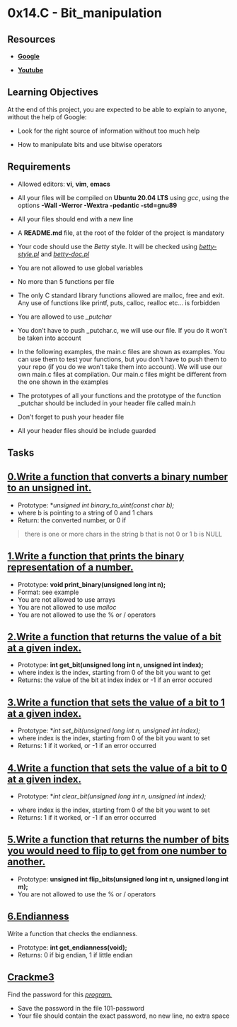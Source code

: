 # 0x14.C - Bit_manipulation
## Resources
- [**Google**](https://www.google.com/webhp?q=bit+manipulation+C)

- [**Youtube**](https://www.youtube.com/results?search_query=bitwise+operators+in+c)
## Learning Objectives
At the end of this project, you are expected to be able to explain to anyone, without the help of Google:

- Look for the right source of information without too much help

- How to manipulate bits and use bitwise operators
## Requirements
- Allowed editors: **vi**, **vim**, **emacs**

- All your files will be compiled on **Ubuntu 20.04 LTS** using *gcc*, using the options **-Wall -Werror -Wextra -pedantic -std=gnu89**

- All your files should end with a new line

- A **README.md** file, at the root of the folder of the project is mandatory

- Your code should use the *Betty* style. It will be checked using [*betty-style.pl*](https://github.com/holbertonschool/Betty/blob/master/betty-style.pl) and [*betty-doc.pl*](https://github.com/holbertonschool/Betty/blob/master/betty-doc.pl)

- You are not allowed to use global variables

- No more than 5 functions per file

- The only C standard library functions allowed are malloc, free and exit. Any use of functions like printf, puts, calloc, realloc etc… is forbidden

- You are allowed to use *_putchar*

- You don’t have to push _putchar.c, we will use our file. If you do it won’t be taken into account

- In the following examples, the main.c files are shown as examples. You can use them to test your functions, but you don’t have to push them to your repo (if you do we won’t take them into account). We will use our own main.c files at compilation. Our main.c files might be different from the one shown in the examples

- The prototypes of all your functions and the prototype of the function _putchar should be included in your header file called main.h

- Don’t forget to push your header file

- All your header files should be include guarded
## Tasks
## [0.Write a function that converts a binary number to an unsigned int.](0-binary_to_uint.c)
- Prototype: **unsigned int binary_to_uint(const char *b);**
- where b is pointing to a string of 0 and 1 chars
- Return: the converted number, or 0 if
> there is one or more chars in the string b that is not 0 or 1
> b is NULL
## [1.Write a function that prints the binary representation of a number.](1-print_binary.c)
- Prototype: **void print_binary(unsigned long int n);**
- Format: see example
- You are not allowed to use arrays
- You are not allowed to use *malloc*
- You are not allowed to use the % or / operators
## [2.Write a function that returns the value of a bit at a given index.](2-get_bit.c)
- Prototype: **int get_bit(unsigned long int n, unsigned int index);**
- where index is the index, starting from 0 of the bit you want to get
- Returns: the value of the bit at index index or -1 if an error occured
## [3.Write a function that sets the value of a bit to 1 at a given index.](3-set_bit.c)
- Prototype: **int set_bit(unsigned long int *n, unsigned int index);**
- where index is the index, starting from 0 of the bit you want to set
- Returns: 1 if it worked, or -1 if an error occurred
## [4.Write a function that sets the value of a bit to 0 at a given index.](4-clear_bit.c)
* Prototype: **int clear_bit(unsigned long int *n, unsigned int index);**
- where index is the index, starting from 0 of the bit you want to set
- Returns: 1 if it worked, or -1 if an error occurred
## [5.Write a function that returns the number of bits you would need to flip to get from one number to another.](5-flip_bits.c)
- Prototype: **unsigned int flip_bits(unsigned long int n, unsigned long int m);**
- You are not allowed to use the % or / operators
## [6.Endianness](100-get_endianness.c)
Write a function that checks the endianness.
- Prototype: **int get_endianness(void);**
- Returns: 0 if big endian, 1 if little endian
## [Crackme3](101-password)
Find the password for this [*program.*](https://github.com/holbertonschool/0x13.c)
- Save the password in the file 101-password
- Your file should contain the exact password, no new line, no extra space
